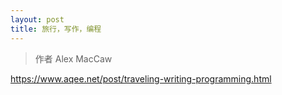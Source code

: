 ```yaml
---
layout: post
title: 旅行，写作，编程
---
```


> 作者 Alex MacCaw

https://www.aqee.net/post/traveling-writing-programming.html
